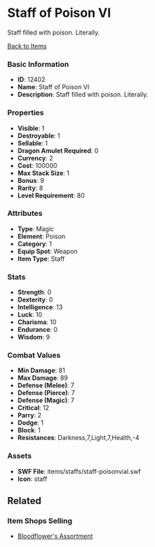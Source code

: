 # Staff of Poison VI

Staff filled with poison. Literally.

[Back to Items](../items.md)

### Basic Information

- **ID**: 12402
- **Name**: Staff of Poison VI
- **Description**: Staff filled with poison. Literally.

### Properties

- **Visible**: 1
- **Destroyable**: 1
- **Sellable**: 1
- **Dragon Amulet Required**: 0
- **Currency**: 2
- **Cost**: 100000
- **Max Stack Size**: 1
- **Bonus**: 9
- **Rarity**: 8
- **Level Requirement**: 80

### Attributes

- **Type**: Magic
- **Element**: Poison
- **Category**: 1
- **Equip Spot**: Weapon
- **Item Type**: Staff

### Stats

- **Strength**: 0
- **Dexterity**: 0
- **Intelligence**: 13
- **Luck**: 10
- **Charisma**: 10
- **Endurance**: 0
- **Wisdom**: 9

### Combat Values

- **Min Damage**: 81
- **Max Damage**: 89
- **Defense (Melee)**: 7
- **Defense (Pierce)**: 7
- **Defense (Magic)**: 7
- **Critical**: 12
- **Parry**: 2
- **Dodge**: 1
- **Block**: 1
- **Resistances**: Darkness,7,Light,7,Health,-4

### Assets

- **SWF File**: items/staffs/staff-poisonvial.swf
- **Icon**: staff

## Related

### Item Shops Selling

- [Bloodflower's Assortment](../item-shops/412-bloodflower-s-assortment.md)

